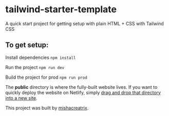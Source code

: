 # tailwind-starter-template
A quick start project for getting setup with plain HTML + CSS with Tailwind CSS

## To get setup:
Install dependencies
```npm install```

Run the project
```npm run dev```

Build the project for prod
```npm run prod```

The **public** directory is where the fully-built website lives. 
If you want to quickly deploy the website on Netlify, simply [drag and drop that directory into a new site](https://docs.netlify.com/site-deploys/create-deploys/#drag-and-drop).

This project was built by [mishacreatrix](https://mishacreatrix.com/).